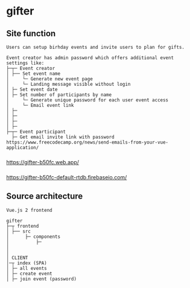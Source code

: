 # gifter

## Site function
```
Users can setup birhday events and invite users to plan for gifts. 

Event creator has admin password which offers additional event settings like:
├─┬─ Event creator
│ ├── Set event name
│     └─ Generate new event page
│     └─ Landing message visible without login
│ ├─ Set event date
│ ├─ Set number of participants by name
│     └─ Generate unique password for each user event access
│     └─ Email event link
│ ├─
│ ├─
│ ├─
│ ├─
├─┬─ Event participant
  ├─ Get email invite link with password https://www.freecodecamp.org/news/send-emails-from-your-vue-application/
```

###
https://gifter-b50fc.web.app/

### 
https://gifter-b50fc-default-rtdb.firebaseio.com/

## Source architecture

```
Vue.js 2 frontend

gifter
├─┬ frontend
│ ├── src
│      ├─ components
│          ├─
│
│
│ CLIENT
│─┬ index (SPA)
│ ├─ all events
│ ├─ create event
│ ├─ join event (password)

```
